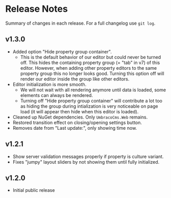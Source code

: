 # Release Notes

Summary of changes in each release. For a full changelog use `git log`.

## v1.3.0

-   Added option "Hide property group container".
    -   This is the default behavior of our editor but could never be turned off. This hides the containing property group (= "tab" in v7) of this editor. However, when adding other property editors to the same property group this no longer looks good. Turning this option off will render our editor inside the group like other editors.
-   Editor initialization is more smooth.
    -   We will not wait with all rendering anymore until data is loaded, some elements can always be rendered.
    -   Turning off "Hide property group container" will contribute a lot too as hiding the group during intialization is very noticeable on page load (it will appear then hide when this editor is loaded).
-   Cleaned up NuGet dependencies. Only `UmbracoCms.Web` remains.
-   Restored transition effect on closing/opening settings button.
-   Removes date from "Last update:", only showing time now.

## v1.2.1

-   Show server validation messages properly if property is culture variant.
-   Fixes "jumpy" layout sliders by not showing them until fully initialized.

## v1.2.0

-   Initial public release
